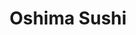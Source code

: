 ---
layout: place
title: "Oshima Sushi"
permalink: /washington/everett/oshima-sushi.html
stateAbbr: WA
stateName: Washington
cityName: Everett
seo:
  name: "Oshima Sushi"
  type: Restaurant
  links: https://pos.chowbus.com/online-ordering/store/oshima-sushio-everett/21550
description: "Oshima Sushi serves delicious sushi in Everett, Washington. Try fresh Japanese dishes for a great dining experience. "
place_id: ChIJf97-9rEGkFQRs09iY7-duTc
photos:
  - name: >-
      places/ChIJf97-9rEGkFQRs09iY7-duTc/photos/AeeoHcKLoSkANPSOlC7Akz8V9R_RpWAics7K-g-wpIQx6PFl0eMdT0SELK3qSc1ZOn61W0S4eZYatKktEVOeE7eLfJoDVs5_Q3uBSpg4Si-izrPQNjbl-ql0c4KNVrT46wm8K0zZfpZmgXUGNfpXJrkYIVYkunvcz_GTrSZTuTlaiTXGBG3wKqVif1cI-6mapqAGJxdgapj-eBqFTJMiuo8lF7mm7nyC-5SfUNUZ6un01b8gifti9UzWL8QUtRcc6Ury-r2vecuXEnRWFer7o2_7AAW28rApyKHB1TBvR4SC--atQjPM6yc4Zlt24nlPy48-XBgXpGZllw_zigbUbZwZjcmlAKZxqaxBgQwquWkBTfPwR7A1pufSChtP7dbXuwW2dq7_NCzDZ-l8YUPZCgqSsE8IbctNbIERG16VofohVehi7gCu
    widthPx: 4800
    heightPx: 2700
    authorAttributions:
      - displayName: Tom Bair
        uri: https://maps.google.com/maps/contrib/108243033688848746766
        photoUri: >-
          https://lh3.googleusercontent.com/a-/ALV-UjWL4MLLP2ZzHQiGssfh65xEOiqGkn0DszB-vIIM4SbteGm2ytUo=s100-p-k-no-mo
    flagContentUri: >-
      https://www.google.com/local/imagery/report/?cb_client=maps_api_places.places_api&image_key=!1e10!2sCIHM0ogKEICAgID4x4rV-gE&hl=en-US
    googleMapsUri: >-
      https://www.google.com/maps/place//data=!3m4!1e2!3m2!1sCIHM0ogKEICAgID4x4rV-gE!2e10!4m2!3m1!1s0x549006b1f6fede7f:0x37b99dbf63624fb3
  - name: >-
      places/ChIJf97-9rEGkFQRs09iY7-duTc/photos/AeeoHcLboU402dNr6-328P7ypovrTxRjpx8_5qaBJ0LirjMQXiKjMactt3xmfWNXCCrpfdWr2RdDhraxG2BTuNGuK04yY6tSIpdwrVW6d7N2zvpuF9xl1YbJECr_R4zKg9l5xW7WQbAl6ukFr02hY7-mpgOJFNdXH_0eY1_TlXYv-aorQwANeqUohTPaJmb3C6uClYiFqpr31nMRz0GEsPkos0d5BBh_tpfw45R0GyrOPiUr8R8K5OJ5QCMqBac71KBVE7DH9OUc3KZszyl7Yg5ipPflyGS8uqKewJzg87-U9BOfJw
    widthPx: 1024
    heightPx: 769
    authorAttributions:
      - displayName: Oshima Sushi
        uri: https://maps.google.com/maps/contrib/101028629369159244622
        photoUri: >-
          https://lh3.googleusercontent.com/a/ACg8ocJeG0HI_MwPHgtg79_--GJxQO9msvKz1Q26oikdBB__UNxIkQ=s100-p-k-no-mo
    flagContentUri: >-
      https://www.google.com/local/imagery/report/?cb_client=maps_api_places.places_api&image_key=!1e10!2sAF1QipPGLh5wNWk1u2vgyHiH0P70zCOLob2P3KnZPEcg&hl=en-US
    googleMapsUri: >-
      https://www.google.com/maps/place//data=!3m4!1e2!3m2!1sAF1QipPGLh5wNWk1u2vgyHiH0P70zCOLob2P3KnZPEcg!2e10!4m2!3m1!1s0x549006b1f6fede7f:0x37b99dbf63624fb3
  - name: >-
      places/ChIJf97-9rEGkFQRs09iY7-duTc/photos/AeeoHcJfdY0xWtbFCpSy8jS3fqefnSFC_sJIqYd50O_nuArekrTypVLmvt29afDZfDcGrLYdbcRWxb4_kywrzEKxi2qAYmmcx1aZ2Twsfp3GCdLjk2kqHNSBcy102fMrXi3PNkYQXOT-ItrUNxTFSWLt44JvsQNRb9DosXGhIZkQfDUtzodoEICt2Ad5v2OeYvoCJRnLb8dAEtTh6F0nhnjkmJgB3ryujA0_L2nEeXg0HHc6UP2KDDQrifZYznoQOtIn-RcGanzFmNTLDQtVk-rnh2F8OSA9zjtUtPxVZ06fpK1z860rK823I0mobx1aCkNKqY20QHbyDQ2HuGEiAKknG5NYJaxmnXmmkz2ir8g_tZspINGQvUhxkMwfrx5jO4NvNTSiS6U3f_5xBjkuTOT3wsrDs064qpkx4RXujjXDSG_poow
    widthPx: 4032
    heightPx: 3024
    authorAttributions:
      - displayName: Kamonchanok Combs
        uri: https://maps.google.com/maps/contrib/101372054702989484618
        photoUri: >-
          https://lh3.googleusercontent.com/a-/ALV-UjUgsRTnhyWbEYZCvh5cbvx1QDvlFSIP5bDnEcxpPeuE6ugndHSk=s100-p-k-no-mo
    flagContentUri: >-
      https://www.google.com/local/imagery/report/?cb_client=maps_api_places.places_api&image_key=!1e10!2sCIHM0ogKEICAgMDwkZeg4wE&hl=en-US
    googleMapsUri: >-
      https://www.google.com/maps/place//data=!3m4!1e2!3m2!1sCIHM0ogKEICAgMDwkZeg4wE!2e10!4m2!3m1!1s0x549006b1f6fede7f:0x37b99dbf63624fb3
  - name: >-
      places/ChIJf97-9rEGkFQRs09iY7-duTc/photos/AeeoHcL-f30JILFat3fV1ndOb72TmXlUgSV7GM3ZUR0Eg95DKIxqw7_VrF6dKNkicTYr2FsJ_AapbIDo9cj9K4FbDfQZpEaeokkkvIKYGbFl72HfETqYH3YblJodtC5F6ZJb6YAcXh1B8NBFwHousH3XNA_Rw8MGBbeX_1MZ6skgZrGjR2oil1Fm6RdqPCmltTZpl-HXnwFVSgLU6zbmGQCCsG5KbssNokMtJtxpVcIXHGyjFaLFNKyaeMPll9teD_MJ8ZuIgIJWny8gNN0y06CRQkRWY8o8Zkz995VZzDhU7ioj6KQt6Kop8TBUCZEXHenpjAjporWNRtwvVn2ritV74NJYq_3JmNzZd8r8P-60C4jU8pVlIwHCkSIeBNSolFEHlvt3009On7oH8pLIHHFDraInJbagYLU64UI6wi6PxTIRWj3p
    widthPx: 2880
    heightPx: 2160
    authorAttributions:
      - displayName: Eagle water
        uri: https://maps.google.com/maps/contrib/101942903717522733572
        photoUri: >-
          https://lh3.googleusercontent.com/a/ACg8ocJFC0wVCMqW8qs50capMJk5t3AhIAaaewh-1FRv2XNpksfd=s100-p-k-no-mo
    flagContentUri: >-
      https://www.google.com/local/imagery/report/?cb_client=maps_api_places.places_api&image_key=!1e10!2sCIHM0ogKEICAgIDPic6u4QE&hl=en-US
    googleMapsUri: >-
      https://www.google.com/maps/place//data=!3m4!1e2!3m2!1sCIHM0ogKEICAgIDPic6u4QE!2e10!4m2!3m1!1s0x549006b1f6fede7f:0x37b99dbf63624fb3
  - name: >-
      places/ChIJf97-9rEGkFQRs09iY7-duTc/photos/AeeoHcJo_GgojPXQ7lNAlk_btSrlK0KK1hfW-Hva1gi5EuFciIrlZd-0Y5A3xilP6XOtovI46szjKZetfO6RfWetc_0Mmjhg47M8QSWzHAlzVCMmwuWGeFXEDF6OGJXyrvK_wbxWhXMEKMjgXaPXydvzN_srltvA0lGhRRw767ZES2NxBH2wRNjzeFqh5C66Axck6i14aADCU4EDE0zaFoM99vWpfQfnoKT0p8mkxdnvJbrzsYfWxSyNji_jvlIMWJycSc4QaDnunJvqJsuADANArn0ePLNPzMx19sYEPLPZokYdZNLimgOtJM6zS8ScBe2_9Bt8b570IobNHING4SIh6-C5oJrXB6_peFF02Q8GnWdio5PbGcI2-rEzcxyrzVEi-Y9o_AfUijHQNkzHsRajusWrRbrhv6HMZI43RT6s7rkuQw
    widthPx: 4032
    heightPx: 3024
    authorAttributions:
      - displayName: I E
        uri: https://maps.google.com/maps/contrib/105936650899627624209
        photoUri: >-
          https://lh3.googleusercontent.com/a-/ALV-UjXzCxT39c-A3r0bMlRXEOnkpiQxKUYGgy4Y7WEiHGIiYMOw6EY=s100-p-k-no-mo
    flagContentUri: >-
      https://www.google.com/local/imagery/report/?cb_client=maps_api_places.places_api&image_key=!1e10!2sCIHM0ogKEICAgMCQ_rSUDg&hl=en-US
    googleMapsUri: >-
      https://www.google.com/maps/place//data=!3m4!1e2!3m2!1sCIHM0ogKEICAgMCQ_rSUDg!2e10!4m2!3m1!1s0x549006b1f6fede7f:0x37b99dbf63624fb3
  - name: >-
      places/ChIJf97-9rEGkFQRs09iY7-duTc/photos/AeeoHcLKf6KBjDoObn8DYguD9w33lXt6lEoKbhYIQFHOG29Dlu3qKic6A3EfnQQ-TW2kjX1XXSAxkxQf8MKP0tLHCvBFM-xmBN6njYmWgN5FdZESMFvUVq7GM3g580wMK8_DbYTbc0DTaf8GImsdqv5tznA1JMhB6vnKgnQL6HTe2TqQnp9qT5TTiK97LCBj1DPWybnfrf357TmgSw_Fxv8WTxk-uq0Cq-nP18rpHGRQ1no1uB_jCECrrL20gBNn8VnMA_szL2KsKbdkMzZ-Srlog_1vI2_8qAeBGM9oiURfR72A_GzAGcAG9-tk2-aqOICe7jnjL5kJBH5oEcfHmRv4VkxtXbQzSq791qwnzFiLR8ViHBB6tSu3WVn3xaKOqWCQzoWrztftBINiwZLskmu4T_TyRm9CRIPfE_qPsb7FtV7yEvUx
    widthPx: 4032
    heightPx: 3024
    authorAttributions:
      - displayName: Jess Ho
        uri: https://maps.google.com/maps/contrib/106953412652635563872
        photoUri: >-
          https://lh3.googleusercontent.com/a-/ALV-UjWmynNRex2Qgge9WpLJp-7gI1-DbdOI8YkA4GFXPalwFsx4aW-J=s100-p-k-no-mo
    flagContentUri: >-
      https://www.google.com/local/imagery/report/?cb_client=maps_api_places.places_api&image_key=!1e10!2sCIHM0ogKEICAgMDw6PGCrQE&hl=en-US
    googleMapsUri: >-
      https://www.google.com/maps/place//data=!3m4!1e2!3m2!1sCIHM0ogKEICAgMDw6PGCrQE!2e10!4m2!3m1!1s0x549006b1f6fede7f:0x37b99dbf63624fb3
  - name: >-
      places/ChIJf97-9rEGkFQRs09iY7-duTc/photos/AeeoHcI3CD2QLM68peykfO4oQ0Ig6Gr7O7Z52PiWWV1X6TOrNciqXEXodjQpqMbyZ1eKfYaluTvNjdWvTHgkQnb9d8Q5xBjzjDb3iFwqAuL8UrP1YSGY8B7w66Bj7VhqIgBKtlyy3gUX8OSQ1sxUOUkFSKx3C15gfcfKdxojpvYGvuI5ypHJamevYIZ38oqEcHU2dX-ckoejnXduqVIn2aJjDjjqE_N6ecfpaGNDALYIt-VF6KToPL23VtoWEnIZSWFgAB9IBTp7cydpMpPvQhny2_LV7preBFtInoINPN5KmtIyN3ms8ZapfH-qmH5RWEi1VM--h-Z6fz85rnulvHsqRiZAsTGB2LkfL-_pkJoNsSVZ7t_BcqzDBiRsCEL5RqsyC6JHYaewde6eqqwm5ZVTu35-T4AuJNWBWhio5PK72cmc0FlU
    widthPx: 3024
    heightPx: 3024
    authorAttributions:
      - displayName: I E
        uri: https://maps.google.com/maps/contrib/105936650899627624209
        photoUri: >-
          https://lh3.googleusercontent.com/a-/ALV-UjXzCxT39c-A3r0bMlRXEOnkpiQxKUYGgy4Y7WEiHGIiYMOw6EY=s100-p-k-no-mo
    flagContentUri: >-
      https://www.google.com/local/imagery/report/?cb_client=maps_api_places.places_api&image_key=!1e10!2sCIHM0ogKEICAgMCQ_rSUzgE&hl=en-US
    googleMapsUri: >-
      https://www.google.com/maps/place//data=!3m4!1e2!3m2!1sCIHM0ogKEICAgMCQ_rSUzgE!2e10!4m2!3m1!1s0x549006b1f6fede7f:0x37b99dbf63624fb3
  - name: >-
      places/ChIJf97-9rEGkFQRs09iY7-duTc/photos/AeeoHcJkPwm-yrDOMRBFEpKDr2ZB0bVN7ZdVAu2DYviA3y04A3fduCt3G4WkesFa0QMFiP6T4AvmRbfKwPTbOYX7u_XMiAK1bcOzP1mG3uMsAEntYSRJD8d6N9Yct_lgkTQ-2Ck57Bmjj68IlvFeCGg4l4cbEVIPrcvCRDyBKwTn25wqjRpKkldlgfWRWmzCZXbuJc4Qf1vnOBsY4Utm7Yd_siDlZNH3Akj97HMtsOGhGJOW9QyzE32MRCbG7MNzieMYdVE0mauCU2hWUGY75svzG81Tf0AUSg3Pbu3iwgkh_vTNxGa6461a7Q9EEz1-EDIqbyieqmZk7oBZeFkxXWZ2KtWzzjp5E_VBBE__jgFbq9Lg5WgoKb7jAxZcFFLR5GNFZgV9rl5U0cfHadUa4GWcno3Xp3U1FnWjqYhY28AjDmIniw
    widthPx: 4032
    heightPx: 3024
    authorAttributions:
      - displayName: Andrew Lee
        uri: https://maps.google.com/maps/contrib/115930839733864897214
        photoUri: >-
          https://lh3.googleusercontent.com/a-/ALV-UjWDcY2WENxoVqTcOn4mzocjNo9lQWv4U0efBv4cO8_Q8lJE5BYBOA=s100-p-k-no-mo
    flagContentUri: >-
      https://www.google.com/local/imagery/report/?cb_client=maps_api_places.places_api&image_key=!1e10!2sCIHM0ogKEICAgID4-PXTBg&hl=en-US
    googleMapsUri: >-
      https://www.google.com/maps/place//data=!3m4!1e2!3m2!1sCIHM0ogKEICAgID4-PXTBg!2e10!4m2!3m1!1s0x549006b1f6fede7f:0x37b99dbf63624fb3
  - name: >-
      places/ChIJf97-9rEGkFQRs09iY7-duTc/photos/AeeoHcI_uhleyq5-4ThI_41AFALhz99JGdmw2bjMiqBrFuIkQ-uO1aGxL8IKcoR_XOkda6dOBsaIN5hipCxbTI5rPH_-st0CoZfWb4RH5nsICDx3w4hhtpHMuD7AYQPL4ZtnXZzkPpKQjOlr7FiftEwpN4F-ykR3o5AXjsJuGv2Zcc3unCe5nctZRgb181azUsey9vYty2iXBKC7uY__c_Tc0y3H9ThIxqG3iZ1C-OQkFkt6abCj4oGC1CGLWsD8OYgpqwA1OaBa5ddYBn59l8hIzCs9AFzJ2A-tClT0dREvfLmnLD4dI_s1GRueCrM2BznO8-Zy-npGT6QdFh5qxZlfz7G-do8se54CLQRU4t4GIsT1W3OIxOuKr4jBDpAoHzbYDwvne2b6ImPXbTvT2wLI-aPtvrFUQj2qEo2nHNiwbFdvD9g
    widthPx: 4032
    heightPx: 3024
    authorAttributions:
      - displayName: Hank V
        uri: https://maps.google.com/maps/contrib/103097883685659421893
        photoUri: >-
          https://lh3.googleusercontent.com/a-/ALV-UjU-e2o_DstAJPQd6exdqowntvwU3iX_LZi-THgmwehCZKRgqvCr=s100-p-k-no-mo
    flagContentUri: >-
      https://www.google.com/local/imagery/report/?cb_client=maps_api_places.places_api&image_key=!1e10!2sCIHM0ogKEICAgICx0Zfs6QE&hl=en-US
    googleMapsUri: >-
      https://www.google.com/maps/place//data=!3m4!1e2!3m2!1sCIHM0ogKEICAgICx0Zfs6QE!2e10!4m2!3m1!1s0x549006b1f6fede7f:0x37b99dbf63624fb3
  - name: >-
      places/ChIJf97-9rEGkFQRs09iY7-duTc/photos/AeeoHcKiuMXfvyJrbCXm2GESHt2tzZxVCSlQlGYV_mD95DXwN5NtyhsM7l1isx4OUBqLlBzbBKZz1BMWvBw8GMlyHKJqQToLL3YOc5LJc19rXyMFcHVic5U3S_IqgKS-WcM5iCbIJg4nzcOsJoHpekxA4HrE6QCSvIk2C1hX1rNI0km3NHrcT1SYO2D_VmLreN4f2cZlofOT_2cRkQrYyPEwQLFiZRespS8995As44dMCB4HSR3SC__PmDsxgD2IwOWaf9HRHak98NQqa5aZ-TcVshqTyGdLXEyrpoBpxeC_UBeq_qH9ApfCuXhIl4nMRLsFY31OZIPhudG3ShoaUB7McrzSs2m93SmM0AMHrD4AQYaPZ6mdWHFVpMmxefO2IWgvBZL4HmhlrxEmkUviyFMB7Gbb7UYWcUp48GeiII2XbLaA9R44
    widthPx: 3000
    heightPx: 4000
    authorAttributions:
      - displayName: Divinity Luxuries
        uri: https://maps.google.com/maps/contrib/112637789754794857916
        photoUri: >-
          https://lh3.googleusercontent.com/a-/ALV-UjVae_XDSc5EK6LIRUqtmPMZAj6umT_4NpJpqys2gwybFcsZCHg=s100-p-k-no-mo
    flagContentUri: >-
      https://www.google.com/local/imagery/report/?cb_client=maps_api_places.places_api&image_key=!1e10!2sCIHM0ogKEICAgIDDrfXMvAE&hl=en-US
    googleMapsUri: >-
      https://www.google.com/maps/place//data=!3m4!1e2!3m2!1sCIHM0ogKEICAgIDDrfXMvAE!2e10!4m2!3m1!1s0x549006b1f6fede7f:0x37b99dbf63624fb3
address: 11108 Evergreen Wy, Everett, WA 98204, USA
street: 11108 Evergreen Wy
city: Everett
state: WA
zip: '98204'
country: USA
neighborhood: Holly
latitude: '47.897140'
longitude: '-122.251896'
accessibility_options:
  wheelchairAccessibleParking: true
  wheelchairAccessibleEntrance: true
  wheelchairAccessibleRestroom: true
  wheelchairAccessibleSeating: true
business_status: OPERATIONAL
name: Oshima Sushi
google_maps_links:
  directionsUri: >-
    https://www.google.com/maps/dir//''/data=!4m7!4m6!1m1!4e2!1m2!1m1!1s0x549006b1f6fede7f:0x37b99dbf63624fb3!3e0
  placeUri: https://maps.google.com/?cid=4015413988109209523
  writeAReviewUri: >-
    https://www.google.com/maps/place//data=!4m3!3m2!1s0x549006b1f6fede7f:0x37b99dbf63624fb3!12e1
  reviewsUri: >-
    https://www.google.com/maps/place//data=!4m4!3m3!1s0x549006b1f6fede7f:0x37b99dbf63624fb3!9m1!1b1
  photosUri: >-
    https://www.google.com/maps/place//data=!4m3!3m2!1s0x549006b1f6fede7f:0x37b99dbf63624fb3!10e5
primary_type: Sushi Restaurant
opening_hours:
  regular:
    - 'Monday: 11:00 AM – 3:00 PM, 4:00 – 9:00 PM'
    - 'Tuesday: 11:00 AM – 3:00 PM, 4:00 – 9:00 PM'
    - 'Wednesday: 11:00 AM – 3:00 PM, 4:00 – 9:00 PM'
    - 'Thursday: 11:00 AM – 3:00 PM, 4:00 – 10:00 PM'
    - 'Friday: 11:00 AM – 3:00 PM, 4:00 – 10:00 PM'
    - 'Saturday: 11:00 AM – 10:00 PM'
    - 'Sunday: 12:00 – 9:00 PM'
  current:
    - 'Monday: 11:00 AM – 3:00 PM, 4:00 – 9:00 PM'
    - 'Tuesday: 11:00 AM – 3:00 PM, 4:00 – 9:00 PM'
    - 'Wednesday: 11:00 AM – 3:00 PM, 4:00 – 9:00 PM'
    - 'Thursday: 11:00 AM – 3:00 PM, 4:00 – 10:00 PM'
    - 'Friday: 11:00 AM – 3:00 PM, 4:00 – 10:00 PM'
    - 'Saturday: 11:00 AM – 10:00 PM'
    - 'Sunday: 12:00 – 9:00 PM'
secondary_opening_hours:
  regular:
    weekdayDescriptions: null
    type: null
  current:
    weekdayDescriptions: null
    type: null
phone: (425) 356-9999
price_level: PRICE_LEVEL_MODERATE
price_range: $20 &ndash; $30
rating: '4.5'
rating_count: 0
website: https://pos.chowbus.com/online-ordering/store/oshima-sushio-everett/21550
reviews: null
parking_options: null
payment_options: null
allow_dogs: null
curbside_pickup: null
delivery: null
dine_in: null
good_for_children: null
good_for_groups: null
good_for_sports: null
live_music: null
menu_for_children: null
outdoor_seating: null
reservable: null
restroom: null
serves_beer: null
serves_breakfast: null
serves_brunch: null
serves_cocktails: null
serves_coffee: null
serves_dinner: null
serves_dessert: null
serves_lunch: null
serves_vegetarian_food: null
serves_wine: null
takeout: null
update_category: essentials
summary: null

---